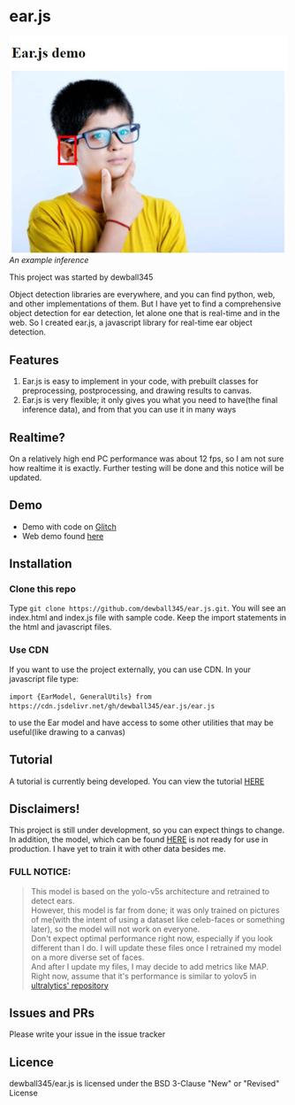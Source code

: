 # ear.js

![Image of demo](demoimage.jpg)  
*An example inference*

This project was started by dewball345

Object detection libraries are everywhere, and you can find python, web, and other implementations of them. But I have yet to find a comprehensive object detection for ear detection, let alone one that is real-time and in the web. So I created ear.js, a javascript library for real-time ear object detection. 

## Features
1. Ear.js is easy to implement in your code, with prebuilt classes for preprocessing, postprocessing, and drawing results to canvas.
3. Ear.js is very flexible; it only gives you what you need to have(the final inference data), and from that you can use it in many ways

## Realtime?
On a relatively high end PC performance was about 12 fps, so I am not sure how realtime it is exactly. Further testing will be done and this notice will be updated.

## Demo
* Demo with code on [Glitch](https://glitch.com/edit/#!/field-inexpensive-fright)
* Web demo found [here](https://dewball345.github.io/ear.js/)

## Installation

### Clone this repo

Type `git clone https://github.com/dewball345/ear.js.git`. You will see an index.html and index.js file with sample code. Keep the import statements in the html and javascript files.

### Use CDN

If you want to use the project externally, you can use CDN. In your javascript file type:

`import {EarModel, GeneralUtils} from https://cdn.jsdelivr.net/gh/dewball345/ear.js/ear.js`

to use the Ear model and have access to some other utilities that may be useful(like drawing to a canvas)

## Tutorial

A tutorial is currently being developed. You can view the tutorial [HERE](TUTORIAL.md)

## Disclaimers!

This project is still under development, so you can expect things to change. In addition, the model, which can be found [HERE](https://github.com/dewball345/ear.js-model) is not ready for use in production. I have yet to train it with other data besides me.

### FULL NOTICE:

> This model is based on the yolo-v5s architecture and retrained to detect ears.  
> However, this model is far from done; it was only trained on pictures of me(with the intent of using a dataset like celeb-faces or something later), so the model will not work on everyone.   
> Don't expect optimal performance right now, especially if you look different than I do. I will update these files once I retrained my model on a more diverse set of faces.   
> And after I update my files, I may decide to add metrics like MAP. Right now, assume that it's performance is similar to yolov5 in [ultralytics' repository](https://www.github.com/ultralytics/yolov5)  

## Issues and PRs

Please write your issue in the issue tracker

## Licence

dewball345/ear.js is licensed under the BSD 3-Clause "New" or "Revised" License


